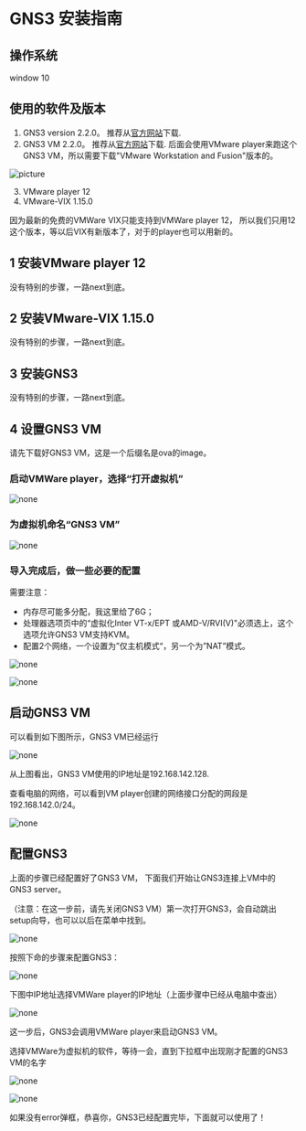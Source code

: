 # GNS3 安装指南

## 操作系统
window 10

## 使用的软件及版本
1. GNS3 version 2.2.0。 推荐从[官方网站](https://www.gns3.com/software)下载.
2. GNS3 VM 2.2.0。 推荐从[官方网站](https://www.gns3.com/software/download-vm)下载. 
后面会使用VMware player来跑这个GNS3 VM，所以需要下载"VMware Workstation and Fusion"版本的。

![picture](https://github.com/nokia-t1zhou/segment-routing-step-by-step/blob/master/GNS3%E5%AE%89%E8%A3%85/GNS3%20VM.png)

3. VMware player 12
4. VMware-VIX 1.15.0

因为最新的免费的VMWare VIX只能支持到VMWare player 12， 所以我们只用12这个版本，等以后VIX有新版本了，对于的player也可以用新的。

## 1 安装VMware player 12
没有特别的步骤，一路next到底。

## 2 安装VMware-VIX 1.15.0
没有特别的步骤，一路next到底。

## 3 安装GNS3
没有特别的步骤，一路next到底。

## 4 设置GNS3 VM
请先下载好GNS3 VM，这是一个后缀名是ova的image。

### 启动VMWare player，选择“打开虚拟机”

![none](https://github.com/nokia-t1zhou/segment-routing-step-by-step/blob/master/GNS3%E5%AE%89%E8%A3%85/wmplayer1.png)

### 为虚拟机命名“GNS3 VM”

![none](https://github.com/nokia-t1zhou/segment-routing-step-by-step/blob/master/GNS3%E5%AE%89%E8%A3%85/wmplayer2.png)

### 导入完成后，做一些必要的配置
需要注意： 
- 内存尽可能多分配，我这里给了6G；
- 处理器选项页中的“虚拟化Inter VT-x/EPT 或AMD-V/RVI(V)"必须选上，这个选项允许GNS3 VM支持KVM。
- 配置2个网络，一个设置为”仅主机模式“，另一个为”NAT”模式。

![none](https://github.com/nokia-t1zhou/segment-routing-step-by-step/blob/master/GNS3%E5%AE%89%E8%A3%85/wmplayer3.png)

![none](https://github.com/nokia-t1zhou/segment-routing-step-by-step/blob/master/GNS3%E5%AE%89%E8%A3%85/wmplayer4.png)

## 启动GNS3 VM
可以看到如下图所示，GNS3 VM已经运行

![none](https://github.com/nokia-t1zhou/segment-routing-step-by-step/blob/master/GNS3%E5%AE%89%E8%A3%85/wmplayer5.png)

从上图看出，GNS3 VM使用的IP地址是192.168.142.128.

查看电脑的网络，可以看到VM player创建的网络接口分配的网段是192.168.142.0/24。

![none](https://github.com/nokia-t1zhou/segment-routing-step-by-step/blob/master/GNS3%E5%AE%89%E8%A3%85/wmplayer6.png)

## 配置GNS3
上面的步骤已经配置好了GNS3 VM， 下面我们开始让GNS3连接上VM中的GNS3 server。

（注意：在这一步前，请先关闭GNS3 VM）第一次打开GNS3，会自动跳出setup向导，也可以以后在菜单中找到。

![none](https://github.com/nokia-t1zhou/segment-routing-step-by-step/blob/master/GNS3%E5%AE%89%E8%A3%85/GNS3-1.jpg)

按照下命的步骤来配置GNS3：

![none](https://github.com/nokia-t1zhou/segment-routing-step-by-step/blob/master/GNS3%E5%AE%89%E8%A3%85/GNS3-2.png)

下图中IP地址选择VMWare player的IP地址（上面步骤中已经从电脑中查出）

![none](https://github.com/nokia-t1zhou/segment-routing-step-by-step/blob/master/GNS3%E5%AE%89%E8%A3%85/GNS3-3.png)

这一步后，GNS3会调用VMWare player来启动GNS3 VM。

选择VMWare为虚拟机的软件，等待一会，直到下拉框中出现刚才配置的GNS3 VM的名字

![none](https://github.com/nokia-t1zhou/segment-routing-step-by-step/blob/master/GNS3%E5%AE%89%E8%A3%85/GNS3-4.png)

![none](https://github.com/nokia-t1zhou/segment-routing-step-by-step/blob/master/GNS3%E5%AE%89%E8%A3%85/GNS3-5.png)

如果没有error弹框，恭喜你，GNS3已经配置完毕，下面就可以使用了！